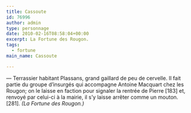 ```yaml
---
title: Cassoute
id: 76996
author: admin
type: personnage
date: 2010-02-16T08:58:04+00:00
excerpt: La Fortune des Rougon.
tags:
  - fortune
main_name: Cassoute

---
```

— Terrassier habitant Plassans, grand gaillard de peu de cervelle. Il fait partie du groupe d&rsquo;insurgés qui accompagne Antoine Macquart chez les Rougon; on le laisse en faction pour signaler la rentrée de Pierre [183] et, renvoyé par celui-ci à la mairie, il s&rsquo;y laisse arrêter comme un mouton. [281]. _(La Fortune des Rougon.)_